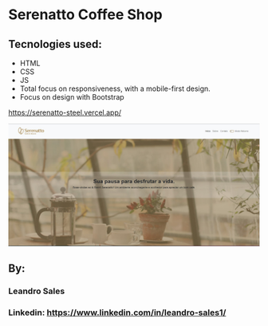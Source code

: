 # Serenatto Coffee Shop
## Tecnologies used:
* HTML
* CSS
* JS
* Total focus on responsiveness, with a mobile-first design.
* Focus on design with Bootstrap

https://serenatto-steel.vercel.app/

![image](https://github.com/Leandro-Sales1/Serenatto-/blob/main/Captura%20de%20tela%202023-07-14%20181213.jpg)

## By:
### Leandro Sales
### Linkedin: https://www.linkedin.com/in/leandro-sales1/
